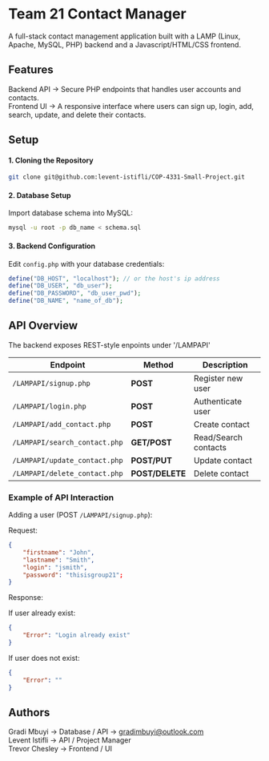 # Team 21 Contact Manager

A full-stack contact management application built with a LAMP (Linux, Apache, MySQL, PHP) backend and a Javascript/HTML/CSS frontend. 

## Features
Backend API → Secure PHP endpoints that handles user accounts and contacts.<br/>
Frontend UI → A responsive interface where users can sign up, login, add, search, update, and delete their contacts.<br/>

## Setup

#### 1. Cloning the Repository
```bash
git clone git@github.com:levent-istifli/COP-4331-Small-Project.git
```

#### 2. Database Setup
Import database schema into MySQL:
```bash
mysql -u root -p db_name < schema.sql
```

#### 3. Backend Configuration
Edit ```config.php``` with your database credentials:
```php
define("DB_HOST", "localhost"); // or the host's ip address
define("DB_USER", "db_user");
define("DB_PASSWORD", "db_user_pwd");
define("DB_NAME", "name_of_db");
```

## API Overview
The backend exposes REST-style enpoints under '/LAMPAPI'

| Endpoint        | Method | Description      |
|-----------------|--------|------------------|
| `/LAMPAPI/signup.php` | **POST**   | Register new user   |
| `/LAMPAPI/login.php`  | **POST**   | Authenticate user   |
| `/LAMPAPI/add_contact.php`    | **POST**        | Create contact     |
| `/LAMPAPI/search_contact.php`   | **GET/POST**    | Read/Search contacts |
| `/LAMPAPI/update_contact.php` | **POST/PUT**    | Update contact     |
| `/LAMPAPI/delete_contact.php` | **POST/DELETE** | Delete contact     |

### Example of API Interaction

Adding a user (POST `/LAMPAPI/signup.php`): <br/>

Request:
```json
{
    "firstname": "John",
    "lastname": "Smith",
    "login": "jsmith",
    "password": "thisisgroup21"; 
}
```

Response:

If user already exist:
```json
{
    "Error": "Login already exist"
}
```

If user does not exist:
```json
{
    "Error": ""
}
```

## Authors
Gradi Mbuyi → Database / API → [gradimbuyi@outlook.com](mailto:gradimbuyi@outlook.com) <br/> 
Levent Istifli → API / Project Manager <br/>
Trevor Chesley → Frontend / UI

 